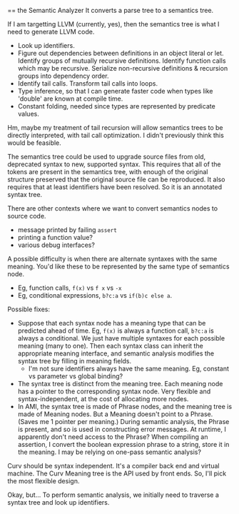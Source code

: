 == the Semantic Analyzer
It converts a parse tree to a semantics tree.

If I am targetting LLVM (currently, yes), then the semantics tree is
what I need to generate LLVM code.
* Look up identifiers.
* Figure out dependencies between definitions in an object literal or let.
  Identify groups of mutually recursive definitions.
  Identify function calls which may be recursive.
  Serialize non-recursive definitions & recursion groups into dependency order.
* Identify tail calls.
  Transform tail calls into loops.
* Type inference, so that I can generate faster code when types like 'double'
  are known at compile time.
* Constant folding, needed since types are represented by predicate values.

Hm, maybe my treatment of tail recursion will allow semantics trees to be
directly interpreted, with tail call optimization. I didn't previously think
this would be feasible.

The semantics tree could be used to upgrade source files from old, deprecated
syntax to new, supported syntax. This requires that all of the tokens are
present in the semantics tree, with enough of the original structure preserved
that the original source file can be reproduced. It also requires that at
least identifiers have been resolved. So it is an annotated syntax tree.

There are other contexts where we want to convert semantics nodes
to source code.
* message printed by failing `assert`
* printing a function value?
* various debug interfaces?

A possible difficulty is when there are alternate syntaxes with the same
meaning. You'd like these to be represented by the same type of semantics
node.
* Eg, function calls, `f(x)` vs `f x` vs `-x`
* Eg, conditional expressions, `b?c:a` vs `if(b)c else a`.

Possible fixes:
* Suppose that each syntax node has a meaning type that can be predicted
  ahead of time. Eg, `f(x)` is always a function call, `b?c:a` is always
  a conditional. We just have multiple syntaxes for each possible meaning
  (many to one). Then each syntax class can inherit the appropriate
  meaning interface, and semantic analysis modifies the syntax tree by
  filling in meaning fields.
  * I'm not sure identifiers always have the same meaning. Eg,
    constant vs parameter vs global binding?
* The syntax tree is distinct from the meaning tree.
  Each meaning node has a pointer to the corresponding syntax node.
  Very flexible and syntax-independent, at the cost of allocating more nodes.
* In AMI, the syntax tree is made of Phrase nodes, and the meaning tree is
  made of Meaning nodes. But a Meaning doesn't point to a Phrase.
  (Saves me 1 pointer per meaning.) During semantic analysis, the Phrase is
  present, and so is used in constructing error messages. At runtime, I
  apparently don't need access to the Phrase? When compiling an assertion,
  I convert the boolean expression phrase to a string, store it in the meaning.
  I may be relying on one-pass semantic analysis?

Curv should be syntax independent. It's a compiler back end and virtual machine.
The Curv Meaning tree is the API used by front ends.
So, I'll pick the most flexible design.

Okay, but...
To perform semantic analysis, we initially need to traverse a syntax tree
and look up identifiers.

